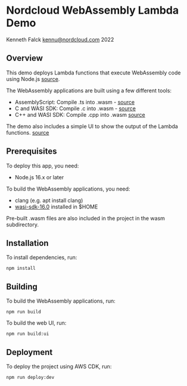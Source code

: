 # Nordcloud WebAssembly Lambda Demo
Kenneth Falck <kennu@nordcloud.com> 2022

## Overview

This demo deploys Lambda functions that execute WebAssembly code using Node.js [source](https://github.com/nordcloud/nordcloud-webassembly-lambda-demo/blob/master/lib/webassembly.function.ts).

The WebAssembly applications are built using a few different tools:

* AssemblyScript: Compile .ts into .wasm - [source](https://github.com/nordcloud/nordcloud-webassembly-lambda-demo/blob/master/wasm/demo-as.ts)
* C and WASI SDK: Compile .c into .wasm - [source](https://github.com/nordcloud/nordcloud-webassembly-lambda-demo/blob/master/wasm/demo-c.c)
* C++ and WASI SDK: Compile .cpp into .wasm [source](https://github.com/nordcloud/nordcloud-webassembly-lambda-demo/blob/master/wasm/demo-cpp.cpp)

The demo also includes a simple UI to show the output of the Lambda functions. [source](https://github.com/nordcloud/nordcloud-webassembly-lambda-demo/tree/master/ui)

## Prerequisites

To deploy this app, you need:

* Node.js 16.x or later

To build the WebAssembly applications, you need:

* clang (e.g. apt install clang)
* [wasi-sdk-16.0](https://github.com/WebAssembly/wasi-sdk) installed in $HOME

Pre-built .wasm files are also included in the project in the wasm subdirectory.

## Installation

To install dependencies, run:

    npm install

## Building

To build the WebAssembly applications, run:

    npm run build

To build the web UI, run:

    npm run build:ui

## Deployment

To deploy the project using AWS CDK, run:

    npm run deploy:dev
